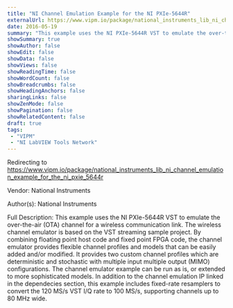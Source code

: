 ```yaml
---
title: "NI Channel Emulation Example for the NI PXIe-5644R"
externalUrl: https://www.vipm.io/package/national_instruments_lib_ni_channel_emulation_example_for_the_ni_pxie_5644r
date: 2016-05-19
summary: "This example uses the NI PXIe-5644R VST to emulate the over-the-air (OTA) channel for a wireless communication link."
showSummary: true
showAuthor: false
showEdit: false
showData: false
showViews: false
showReadingTime: false
showWordCount: false
showBreadcrumbs: false
showHeadingAnchors: false
sharingLinks: false
showZenMode: false
showPagination: false
showRelatedContent: false
draft: true
tags:
 - "VIPM"
 - "NI LabVIEW Tools Network"
---
```


Redirecting to https://www.vipm.io/package/national_instruments_lib_ni_channel_emulation_example_for_the_ni_pxie_5644r

Vendor: National Instruments

Author(s): National Instruments
 
Full Description:
This example uses the NI PXIe-5644R VST to emulate the over-the-air (OTA) channel for a wireless communication link. The wireless channel emulator is based on the VST streaming sample project. By combining floating point host code and fixed point FPGA code, the channel emulator provides flexible channel profiles and models that can be easily added and/or modified. It provides two custom channel profiles which are deterministic and stochastic with multiple input multiple output (MIMO) configurations. The channel emulator example can be run as is, or extended to more sophisticated models. In addition to the channel emulation IP linked in the dependecies section, this example includes fixed-rate resamplers to convert the 120 MS/s VST I/Q rate to 100 MS/s, supporting channels up to 80 MHz wide.